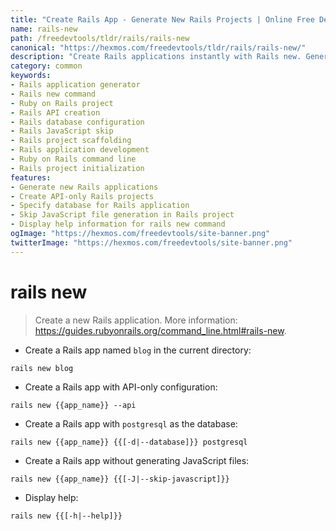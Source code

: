 ```yaml
---
title: "Create Rails App - Generate New Rails Projects | Online Free DevTools by Hexmos"
name: rails-new
path: /freedevtools/tldr/rails/rails-new
canonical: "https://hexmos.com/freedevtools/tldr/rails/rails-new/"
description: "Create Rails applications instantly with Rails new. Generate API-only apps, specify databases, and skip JavaScript generation. Free online tool, no registration required."
category: common
keywords:
- Rails application generator
- Rails new command
- Ruby on Rails project
- Rails API creation
- Rails database configuration
- Rails JavaScript skip
- Rails project scaffolding
- Rails application development
- Ruby on Rails command line
- Rails project initialization
features:
- Generate new Rails applications
- Create API-only Rails projects
- Specify database for Rails application
- Skip JavaScript file generation in Rails project
- Display help information for rails new command
ogImage: "https://hexmos.com/freedevtools/site-banner.png"
twitterImage: "https://hexmos.com/freedevtools/site-banner.png"
---
```


# rails new

> Create a new Rails application.
> More information: <https://guides.rubyonrails.org/command_line.html#rails-new>.

- Create a Rails app named `blog` in the current directory:

`rails new blog`

- Create a Rails app with API-only configuration:

`rails new {{app_name}} --api`

- Create a Rails app with `postgresql` as the database:

`rails new {{app_name}} {{[-d|--database]}} postgresql`

- Create a Rails app without generating JavaScript files:

`rails new {{app_name}} {{[-J|--skip-javascript]}}`

- Display help:

`rails new {{[-h|--help]}}`
